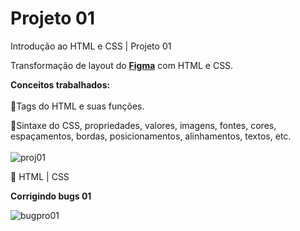 # Projeto 01
Introdução ao HTML e CSS | Projeto 01 

Transformação de layout do [**Figma**](https://www.figma.com/file/zsZvoZvAVDLT5knGbGV7vi/Explorer---Projeto-01-(Copy)?node-id=1%3A2&t=objP1t6ZL4KY6CMF-0) com HTML e CSS.

**Conceitos trabalhados:**
</br>
</br>
:dizzy:Tags do HTML e suas funções.
</br>

:dizzy:Sintaxe do CSS, propriedades, valores, imagens, fontes, cores, espaçamentos, bordas, posicionamentos, alinhamentos, textos, etc.
</br>
</br>
![proj01](https://user-images.githubusercontent.com/81052476/219400127-be6e51fc-7657-45d6-90c0-7f26b6277869.PNG)

:seedling: HTML | CSS

**Corrigindo bugs 01**

![bugpro01](https://user-images.githubusercontent.com/81052476/220210677-c0502ecc-ae20-4e06-a8ca-0da70df7936c.PNG)

